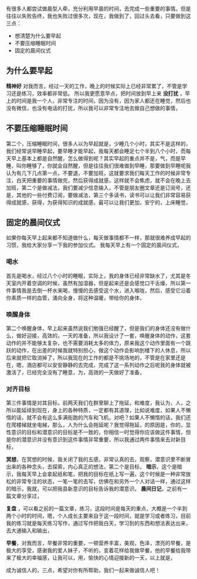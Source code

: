 有很多人都尝试做晨型人牵，充分利用早晨的时间，去完成一些重要的事情。但是往往以失败告终，我也失败过很多次，现在，我做到了，回过头去看，只要做到这三点：
* 想清楚为什么要早起
* 不要压缩睡眠时间
* 固定的晨间仪式

## 为什么要早起
**精神好**
对我而言，经过一天的工作，晚上的时候实际上已经非常累了，不管是学习还是练习，效率都非常低。
所以我更愿意早点，把时间放到早上来
**没打扰**
，早上的时间是我一个人，非常专注的时间，因为没有，因为家人都还在睡觉，然后也没有微信，也没有电话的打扰，所以我可以非常专注地去做自己想做的事情，

## 不要压缩睡眠时间
第二个，压缩睡眠时间，很多人以为早起就是，少睡几个小时，其实不是这样的，我们经常说早睡早起，要早睡才能早起，我每天都会睡足七个半到八个小时，而每天早上基本上都是自然醒，怎么做得到呢？其实早起的重点并不是，气，而是早睡，叫你睡够了，你就会自然醒，但是往往我们很难做到早睡，那要做到早睡呢我认为有几下几点第一点，不要退，不要加班，这就要求我们每天工作的时候非常专注，白天把重要的事情做完，然后获得成就感，这样就不会焦虑，就不会在晚上去加班，第二个是做减法，我们要减少信息输入，不管是朋友圈文章还是订阅号，还是，其他的一些付费订阅，要做减法，第三个多读书，读书可以让我们非常容易获得成就感，获得，为获得知识的成就感，最可以让我们更加，安宁的，上床睡觉，

## 固定的晨间仪式
如果你每天早上起来都不知道做什么，每天做事情都不一样，那就很难养成早起的习惯，我给大家分享一下我的参加仪式。
我每天早上有一个固定的晨间仪式，

### 喝水
首先是喝水，经过八个小时的睡眠，实际上，我的身体已经非常缺水了，尤其是冬天室内开着空调的时候，虽然有加湿器，但是起来还是会感觉口干舌燥，所以第一件事情我是去倒一杯水来喝，慢慢的去感受这个水，进入喉咙，然后，感受它沿着你素质一样的血管，涌向全身，将这种温暖，带给你的身体，

### 唤醒身体
第二个唤醒身体，早上起来虽然说我们勉强已经醒了，但是我们的身体还没有做什么，做好迎接，高效的，一天的准备，所以我设计了一套，唤醒身体的动作，这套动作的并不能够太复杂，也不需要消耗太多的体力，原来我这个动作里面有一个跳跃的动作，在出差的时候我就特别担心，做这个动作会影响到楼下的人休息，所以后来就把它取消掉了，所以我现在的工作的都是不挑场地的，不管是在家里还是在，嗯，酒店都可以安安静静的去完成，完成了这一系列动作之后呢我的身体就被激活了，已经完全没有了睡意，为，高效的一天做好了准备，
### 对齐目标
第三件事情是对其目标，前两天我们在群里聊上了拖延，和难度，我认为，人，之所以能延续到现在，身上的各种特质，一定都有其道理，比如说难度，如果人不懒惰的话，就不会有这么多满街跑的汽车和飞机，对吧？如果人不懒惰的话，我们还在爬楼梯就坐电梯，那么，人为什么会拖延呢？我觉得拖延，的原因是，你的，显性意识的目标和潜意识的目标是不一致的，你相信一时觉得你应该做这件事情，但是你的潜意识并没有意识到这件事情非常重要，所以我通过两件事情来去对新目标，

**冥想**，在冥想的时候，我关闭了我的五感，非常认真的去，观察，潜意识里不断冒出来的各种念头，去探索，内心真正的想法，第二个是目标，
**暗示**，这个是暗示，我每天早上会拿起纸和笔，把我的目标在纸上写一遍，这个时候是一种非常放松的非常专注的状态，一笔一笔的去写，仿佛在和另外一个人对话一样，通过这样的暗示，我就，可以把我县新意识的目标告诉我的潜意识。
**晨间日记**，之前有一篇文章分享过，

**复盘**
，可以看之前的一篇文章，练习，这段时间是每天的重点，大概是一个半到两个小时的时间，嗯，个人成长主要来自于这一段时间，就是学习或者练习，目前我的练习就是每天练习写作，通过写作把我白天，学习到的东西和想法表达出来，去大通输入和输出，

**早餐**，对我而言，早餐非常的重要，一顿营养丰富，美观，色泽，漂亮的早餐，是极大的享受，感谢我的爱人妹子，不听的，变着花样给我做早餐，他的早餐给我带来了极大的幸福感，让我可以，用，愉快的心情迎接新的一天，以上就是，

成为诚信人的，三点，希望对你有所帮助，我们一起来做诚信人吧！